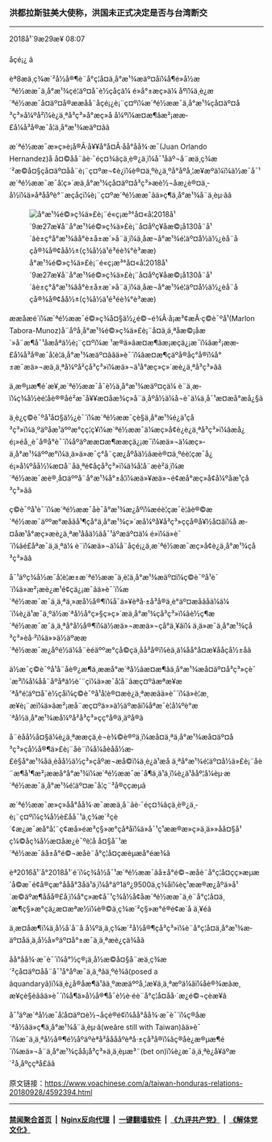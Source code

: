 ### 洪都拉斯驻美大使称，洪国未正式决定是否与台湾断交
------------------------

<div class="published">
 <span class="date" title="ä¸­å½æ¶é´">
  <time datetime="2018-09-29T08:07:51+08:00">
   2018å¹´9æ29æ¥ 08:07
  </time>
 </span>
</div>
<br/>
<div class="wsw">
 <span class="dateline">
  åçé¡¿ â
 </span>
 <p>
  èª8æä¸­ç¾æ´²å½å®¶è¨å°ç¦å¤ä¸å°æ¹¾æ­äº¤åï¼å¶é»å½æ´ªé½ææ¯ä¸å°æ¹¾çé¦äº¤å¯è½çåçä¼ é»å°±æç»­ä¼ åºï¼ä¸è¿æ´ªé½ææ¯å¤äº¤å®ææåå¨åçé¡¿è¡¨ç¤ºï¼æ´ªé½ææ¯ä¸å°æ¹¾çå¤äº¤å³ç³»å¼ºå²ï¼è¿ä¸ªå³ç³»å°æç»­å å¼ºï¼æ­¤æ¶âæ²¡ææ­£å¼å³å®æ¯å¦ä¸å°æ¹¾æ­äº¤ãâ
 </p>
 <p>
  æ´ªé½ææ¯æ»ç»è¡å®Â·å¥¥å°å¤Â·åå°åå¾·æ¯(Juan Orlando Hernandez)å å¤©åå¨ãè·¯éç¤¾ãçä¸è®¿ä¸­ï¼å¯¹åäº¬å¨æä¸ç¾æ´²æ©å¤§çå¤äº¤å­å¨è¡¨ç¤ºæ¬¢è¿ï¼è®¤ä¸ºè¿ä¸ºå°åºå¸¦æ¥æºä¼ï¼ä½æ¯å¯¹æ´ªé½ææ¯æ¯å¦ç»´æä¸å°æ¹¾çå¤äº¤å³ç³»æè½¬åæ¿è®¤ä¸­å½ï¼ä»åªååºè°¨æçåç­ï¼è¡¨ç¤ºæ´ªé½ææ¯âä»ç¶ä¸å°æ¹¾å¨ä¸èµ·ãâ
 </p>
 <div class="wsw__embed">
  <figure class="media-image js-media-expand">
   <div class="img-wrap">
    <div class="thumb">
     <img alt="å°æ¹¾é©»ç¾ä»£è¡¨é«ç¡æ³°å¤«å¦2018å¹´9æ27æ¥å¨å°æ¹¾é©»ç¾ä»£è¡¨å¤åºç¥åæ©¡å­130å¨å¹´âè±ç°å°æ¹¾âå°è±å±æ´»å¨ä¸­ï¼ä¸åæ¬å°æ¹¾é¦äº¤å½ä½¿èå¨åçå®¾å®¢åå½±(ç¾å½ä¹é³éè¾°è³ææ)" src="https://gdb.voanews.com/FDE2486D-829F-45DF-94A5-96FF663DCF79_w250_r0_s.jpg"/>
    </div>
    <span class="ico ico-fullscreen ico--media-expand ico--rounded">
    </span>
   </div>
   <figcaption>
    <span class="caption">
     å°æ¹¾é©»ç¾ä»£è¡¨é«ç¡æ³°å¤«å¦2018å¹´9æ27æ¥å¨å°æ¹¾é©»ç¾ä»£è¡¨å¤åºç¥åæ©¡å­130å¨å¹´âè±ç°å°æ¹¾âå°è±å±æ´»å¨ä¸­ï¼ä¸åæ¬å°æ¹¾é¦äº¤å½ä½¿èå¨åçå®¾å®¢åå½±(ç¾å½ä¹é³éè¾°è³ææ)
    </span>
   </figcaption>
  </figure>
 </div>
 <p>
  ææåæé´ï¼æ´ªé½ææ¯é©»ç¾å¤§ä½¿é©¬é¾Â·å¡æ³¢æÂ·ç©è¯ºå¹(Marlon Tabora-Munoz)å¨åºå¸­å°æ¹¾é©»ç¾ä»£è¡¨å¤ä¸ä¸ªåæ©¡å­æ´»å¨æ¶å¯¹åæåªä½è¡¨ç¤ºï¼æ ¹æ®ä»âæ­¤æ¶âæ¡æçä¿¡æ¯ï¼âæ²¡ææ­£å¼å³å®æ¯å¦è¦ä¸å°æ¹¾æ­äº¤âãä»è¯´ï¼âæ­¤æ¶çäºå®åç°å®ï¼å°±æ¯æä»¬æä¸ä¸ªå¼ºå²çå³ç³»ï¼æä»¬ä¹å°æç»­ç»´æè¿ä¸ªå³ç³»ãâ
 </p>
 <p>
  ä¸æ®µæ¶é´æ¥,æ´ªé½ææ¯å¯è½ä¸å°æ¹¾æ­äº¤çä¼ è¨ä¸æ­ï¼ç¾å½èé¦åè®®åé²æ¯å¥¥æ­¤åæ¾ç»å¨ä¸åºå½ä¼å¬è¯ä¼ä¸­å¯¹æ­¤æå°æå¿§ã
 </p>
 <p>
  ä¸è¿ç©è¯ºå¹å¤§ä½¿è¯´ï¼æ´ªé½ææ¯çè§ä¸å°æ¹¾é¿ä¹çå³ç³»ï¼ä¸ºäºåæ¹äººæ°çç¦ç¥ï¼æ´ªé½ææ¯ä¼æç»­å¢è¿è¿ä¸ªå³ç³»ï¼âæå¿é¡»éå¸¸è¯å®å°è¯´ï¼åºäºææ­¤æ¶ææçä¿¡æ¯ï¼æä»¬ä¼æç»­ä¸å°æ¹¾äººæ°ï¼ä¸ä»ä»æ¯ç°å¨çæ¿åºåä½ãæè®¤ä¸ºéè¦çæ¯å¿é¡»å¼ºåå½¼æ­¤å¨åä¸ªé¢åçå³ç³»ï¼ä¾å¦å¨æè²ä¸ï¼æ´ªé½ææ¯æè®¸å¤äººå¨å°æ¹¾å°±å­¦ï¼æä»¥æä»¬é¢æå°æç»­å¢å¼ºåæ¹çå³ç³»ãâ
 </p>
 <p>
  ç©è¯ºå¹è¯´ï¼æ´ªé½ææ¯åè¯å°æ¹¾æ¿åºï¼æéè¦çæ¯è¦âè®©æ´ªé½ææ¯äººæ°æåãå¹¶çå°ä¸å°æ¹¾ç»´æå¼ºå¥å³ç³»ççå®å¥½å¤âï¼å æ­¤åæ¹å°æç»­æè¿ä¸ªæ¹ååä½ãå¯¹äºæ­äº¤ä¼ é»ï¼ä»è¯´ï¼âé£åªæ¯ä¸ä¸ªä¼ è¨ï¼æä»¬ä¼å¨åçé¡¿ä¸æ´ªé½ææ¯æç»­å¢è¿ä¸å°æ¹¾çå³ç³»ãâ
 </p>
 <p>
  å¯¹äºç¾å½æ¯å¦è¦æ±æ´ªé½ææ¯ä¸è¦ä¸å°æ¹¾æ­äº¤ï¼ç©è¯ºå¹è¯´ï¼ä»æ²¡æè¿æ¹é¢çä¿¡æ¯ãä»è¯´ï¼æ´ªé½ææ¯æ¯ä¸ä¸ªä¸»æå½å®¶ï¼å¯ä»¥èªå·±å³å®ä¸è°äº¤æåãåä¼ä¼´ï¼è¿ä¹æ¯ä¸ºä½æ´ªå½å°ç»§ç»­ç»´æä¸å°æ¹¾çå³ç³»ï¼âè½ç¶æ´ªé½ææ¯æ¯ä¸ä¸ªå°å½å®¶ï¼ä½æä»¬ææä»¬çå°ä¸¥âï¼ ä¸ä»æ¯ä¸å°æ¹¾çå³ç³»èå·²ï¼ä»»ä½äºææ´ªé½ææ¯æ¿åºé½ä¼å¨èéäººæ°çå©çä¸åå³å®ï¼èä¸ä¼åå°å¤æ¥ååçå½±åã
 </p>
 <p>
  ä½æ¯ç©è¯ºå¹å¨åè®¿æ¶ä¸æ­æå°æ´ªå½âæ­¤æ¶âä¸å°æ¹¾æå¤äº¤å³ç³»çè¯´æ³ï¼å¼åå¨åºåªä½è´¨çï¼ä»æ¯å¦å¨âæç¤ºâæªæ¥æ´ªå°é¦äº¤å¯è½çåï¼ç©è¯ºå¹å¦è®¤æè¿ä¸ªææãä»è¯´ï¼ä»è¦æ¸æ¥è¡¨æï¼ä»âæ²¡æå¨æç¤ºä»»ä½äºæâï¼åªæ¯è¦å¼ºè°æ´ªå½ä¸å°æ¹¾æå¼ºå²å³ç³»çç°å®ä¸äºå®ã
 </p>
 <p>
  å¨èåå½å¤§ä¼è¿ä¸ªææçä¸è¬è¾©è®ºä¸­ï¼æå¤ä¸ªä¸å°æ¹¾æå¤äº¤å³ç³»çå½å®¶ä»£è¡¨åè¨ï¼å¼åèåå½æ­£è§å°æ¹¾åä¸èåå½ä½ç³»çåºæ¬æå©ï¼ä¸è¿ä¹æå ä¸ªå°æ¹¾é¦äº¤å½ä»£è¡¨åè¨æ¶å¹¶æ²¡ææå°å°æ¹¾ï¼æ´ªé½ææ¯æ¯å¶ä¸­ä¹ä¸ï¼è¿ä¹ååº¦å¼èµ·æ´ªé½ææ¯ä¸å°æ¹¾é¦äº¤æ¯å¦ç¨³å®ççæµã
 </p>
 <p>
  æ´ªé½ææ¯æ»ç»åå°åå¾·æ¯ææä¸å¨ãè·¯éç¤¾ãçä¸è®¿ä¸­è¡¨ç¤ºï¼ç¾å½è£åå¯¹ä¸­ç¾æ´²çè´¢æ¿æ¯æå°å¦¨ç¢æå»éæ³ç§»æ°çåªåï¼ä»å¯¹ç¹ææ®æ»ç»ä¸ä»»åå¤§å¹ç¼©åç¾å½æ­¤åæ¿è¯ºè¦å å¤§å¯¹æ´ªé½ææ¯ãå±å°é©¬æåè¨å°ç¦å¤çæèµæå°éæ¾ã
 </p>
 <p>
  èª2016å¹´å°2018å¹´é´ï¼ç¾å½å¯¹æ´ªé½ææ¯ãå±å°é©¬æåè¨å°ç¦å¤çç»æµæ´å©æ¯é¢å®çæ°å­åå°3åä¹ä¸ï¼å°äº1äº¿9500ä¸ç¾åï¼èç¹ææ®æ¿åºä»å¹´æ©äºæ¶ååå®£å¸ï¼å°ç»æ­¢å¯¹ç¾å½å¢åæ´ªé½ææ¯ä¸è¨å°ç¦å¤ä¸´æ¶ç§»æ°çä¿æ¤æªæ½ï¼è®©ä¸­ç¾æ´²ç§»æ°é®é¢æ´å ä¸¥éã
 </p>
 <p>
  ä¸æ­¤åæ¶ï¼ä¸­å½å´å¨å å¼ºä¸ä¸­ç¾æ´²å½å®¶çå³ç³»ï¼è¨å°ç¦å¤ä¸å°æ¹¾æ­äº¤åä¸ä¸­å½å»ºäº¤å°±æ¯ä¸ä¸ªæè¿çä¾å­ã
 </p>
 <p>
  åå°åå¾·æ¯è¯´ï¼å°½ç®¡ä¸­å½æ©å¤§å¨æä¸ç¾æ´²çå¤äº¤å­å¨å¯¹å°åºæ¯ä¸ä¸ªâä¸ºé¾â(posed a âquandaryâ)ï¼ä¸è¿å®åæ¶ä¹âä¸ºææäººå¸¦æ¥ä¸ä¸ªæºä¼âï¼åè®¾æâæ¸æ¥çè§èâãä»è¯´ï¼å¶ä»å½å®¶å¯è½è·éè¨å°ç¦å¤åå·´æ¿é©¬çèæ­¥ã
 </p>
 <p>
  å¯¹äºæ´ªå½æ¯å¦å¤äº¤è½¬åçé®é¢ï¼åå°åå¾·æ¯è¯´ï¼ç®åæ´ªå½âä»ç¶ä¸å°æ¹¾å¨ä¸èµ·â(weâre still with Taiwan)ãä»è¯´ï¼æ¯ä¸ä¸ªå½å®¶é½åºäºèªå³ååååºèªå·±çå³å®ï¼âç®åè¿æ®µæ¶é´ï¼æä»¬å¨ä¸å°æ¹¾çåå¡å³ç³»ä¸ä¸èµæ³¨(bet on)ï¼è¿æ¯ä¸ä¸ªè¿å¥äºæ´²å¸åºççªå£ãâ
 </p>
</div>

原文链接：https://www.voachinese.com/a/taiwan-honduras-relations-20180928/4592394.html


------------------------
#### [禁闻聚合首页](https://github.com/gfw-breaker/banned-news/blob/master/README.md) &nbsp;|&nbsp; [Nginx反向代理](https://github.com/gfw-breaker/open-proxy/blob/master/README.md) &nbsp;|&nbsp;  [一键翻墙软件](https://github.com/gfw-breaker/nogfw/blob/master/README.md) &nbsp;|&nbsp; [《九评共产党》](https://github.com/gfw-breaker/9ping.md/blob/master/README.md#九评之一评共产党是什么) &nbsp;|&nbsp; [《解体党文化》](https://github.com/gfw-breaker/jtdwh.md/blob/master/README.md#绪论)